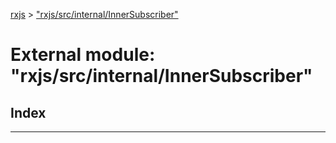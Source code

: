 [rxjs](../README.md) > ["rxjs/src/internal/InnerSubscriber"](../modules/_rxjs_src_internal_innersubscriber_.md)

# External module: "rxjs/src/internal/InnerSubscriber"

## Index

---

